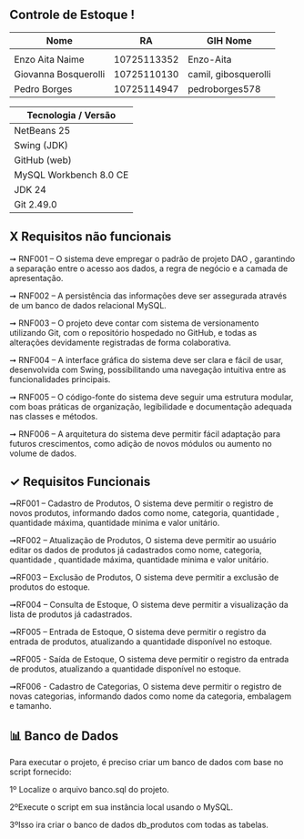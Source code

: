 ## Controle de Estoque !

| Nome                                  | RA          | GIH Nome  
| ------------------------------------- | ----------- | ---------------------- |
|     || |
| Enzo Aita Naime                       | 10725113352 | Enzo-Aita              |
| Giovanna Bosquerolli                  | 10725110130 | camil, gibosquerolli   |
| Pedro Borges                          | 10725114947 | pedroborges578         |


| Tecnologia     /     Versão      |                                    
|----------------------------------|
| NetBeans  25                     | 
| Swing (JDK)                      | 
| GitHub (web)                     | 
| MySQL Workbench 8.0 CE           | 
| JDK 24                           |                                             
| Git 2.49.0                       | 


## X Requisitos não funcionais 
➞ RNF001 – O sistema deve empregar o padrão de projeto DAO , garantindo a separação entre o acesso aos dados, a regra de negócio e a camada de apresentação.

➞ RNF002 – A persistência das informações deve ser assegurada através de um banco de dados relacional MySQL.

➞ RNF003 – O projeto deve contar com sistema de versionamento utilizando Git, com o repositório hospedado no GitHub, e todas as alterações devidamente registradas de forma colaborativa.

➞ RNF004 – A interface gráfica do sistema deve ser clara e fácil de usar, desenvolvida com Swing, possibilitando uma navegação intuitiva entre as funcionalidades principais.

➞ RNF005 – O código-fonte do sistema deve seguir uma estrutura modular, com boas práticas de organização, legibilidade e documentação adequada nas classes e métodos.

➞ RNF006 – A arquitetura do sistema deve permitir fácil adaptação para futuros crescimentos, como adição de novos módulos ou aumento no volume de dados.

##  ✓ Requisitos Funcionais 
➞RF001 – Cadastro de Produtos, O sistema deve permitir o registro de novos produtos, informando dados como nome, categoria, quantidade , quantidade máxima, quantidade minima e valor unitário.

➞RF002 – Atualização de Produtos, O sistema deve permitir ao usuário editar os dados de produtos já cadastrados como nome, categoria, quantidade , quantidade máxima, quantidade minima e valor unitário.

➞RF003 – Exclusão de Produtos, O sistema deve permitir a exclusão de produtos do estoque.

➞RF004 – Consulta de Estoque, O sistema deve permitir a visualização da lista de produtos já cadastrados.

➞RF005 – Entrada de Estoque, O sistema deve permitir o registro da entrada de produtos, atualizando a quantidade disponível no estoque.

➞RF005 - Saída de Estoque, O sistema deve permitir o registro da entrada de produtos, atualizando a quantidade disponível no estoque.

➞RF006 - Cadastro de Categorias, O sistema deve permitir o registro de novas categorias, informando dados como nome da categoria, embalagem e tamanho.

## 📊 Banco de Dados 
Para executar o projeto, é preciso criar um banco de dados com base no script fornecido: 

1º Localize o arquivo banco.sql do projeto.

2ºExecute o script em sua instância local usando o MySQL.

3ºIsso ira criar o banco de dados db_produtos com todas as tabelas.

